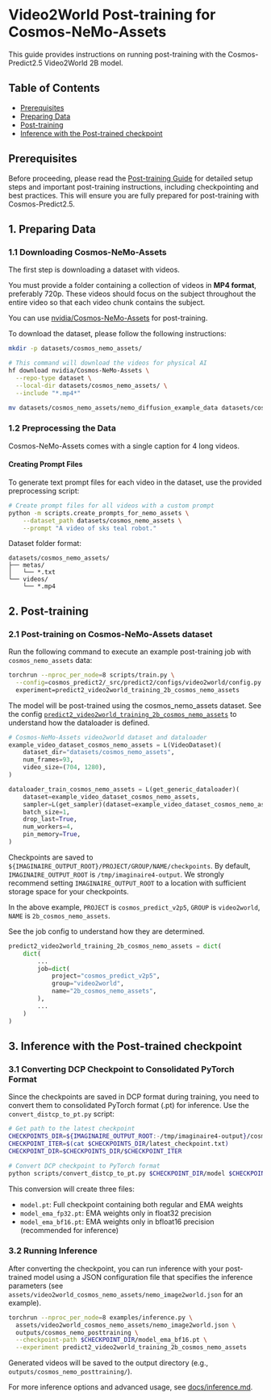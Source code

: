 # Video2World Post-training for Cosmos-NeMo-Assets

This guide provides instructions on running post-training with the Cosmos-Predict2.5 Video2World 2B model.

## Table of Contents

- [Prerequisites](#prerequisites)
- [Preparing Data](#1-preparing-data)
- [Post-training](#2-post-training)
- [Inference with the Post-trained checkpoint](#3-inference-with-the-post-trained-checkpoint)

## Prerequisites

Before proceeding, please read the [Post-training Guide](./post-training.md) for detailed setup steps and important post-training instructions, including checkpointing and best practices. This will ensure you are fully prepared for post-training with Cosmos-Predict2.5.

## 1. Preparing Data

### 1.1 Downloading Cosmos-NeMo-Assets

The first step is downloading a dataset with videos.

You must provide a folder containing a collection of videos in **MP4 format**, preferably 720p. These videos should focus on the subject throughout the entire video so that each video chunk contains the subject.

You can use [nvidia/Cosmos-NeMo-Assets](https://huggingface.co/datasets/nvidia/Cosmos-NeMo-Assets) for post-training.

To download the dataset, please follow the following instructions:

```bash
mkdir -p datasets/cosmos_nemo_assets/

# This command will download the videos for physical AI
hf download nvidia/Cosmos-NeMo-Assets \
  --repo-type dataset \
  --local-dir datasets/cosmos_nemo_assets/ \
  --include "*.mp4*"

mv datasets/cosmos_nemo_assets/nemo_diffusion_example_data datasets/cosmos_nemo_assets/videos
```

### 1.2 Preprocessing the Data

Cosmos-NeMo-Assets comes with a single caption for 4 long videos.

#### Creating Prompt Files

To generate text prompt files for each video in the dataset, use the provided preprocessing script:

```bash
# Create prompt files for all videos with a custom prompt
python -m scripts.create_prompts_for_nemo_assets \
    --dataset_path datasets/cosmos_nemo_assets \
    --prompt "A video of sks teal robot."
```

Dataset folder format:

```
datasets/cosmos_nemo_assets/
├── metas/
│   └── *.txt
└── videos/
    └── *.mp4
```

## 2. Post-training

### 2.1 Post-training on Cosmos-NeMo-Assets dataset

Run the following command to execute an example post-training job with `cosmos_nemo_assets` data:

```bash
torchrun --nproc_per_node=8 scripts/train.py \
  --config=cosmos_predict2/_src/predict2/configs/video2world/config.py -- \
  experiment=predict2_video2world_training_2b_cosmos_nemo_assets
```

The model will be post-trained using the cosmos_nemo_assets dataset. See the config [`predict2_video2world_training_2b_cosmos_nemo_assets`](../cosmos_predict2/experiments/base/cosmos_nemo_assets.py) to understand how the dataloader is defined.

```python
# Cosmos-NeMo-Assets video2world dataset and dataloader
example_video_dataset_cosmos_nemo_assets = L(VideoDataset)(
    dataset_dir="datasets/cosmos_nemo_assets",
    num_frames=93,
    video_size=(704, 1280),
)

dataloader_train_cosmos_nemo_assets = L(get_generic_dataloader)(
    dataset=example_video_dataset_cosmos_nemo_assets,
    sampler=L(get_sampler)(dataset=example_video_dataset_cosmos_nemo_assets),
    batch_size=1,
    drop_last=True,
    num_workers=4,
    pin_memory=True,
)
```

Checkpoints are saved to `${IMAGINAIRE_OUTPUT_ROOT}/PROJECT/GROUP/NAME/checkpoints`. By default, `IMAGINAIRE_OUTPUT_ROOT` is `/tmp/imaginaire4-output`. We strongly recommend setting `IMAGINAIRE_OUTPUT_ROOT` to a location with sufficient storage space for your checkpoints.

In the above example, `PROJECT` is `cosmos_predict_v2p5`, `GROUP` is `video2world`, `NAME` is `2b_cosmos_nemo_assets`.

See the job config to understand how they are determined.

```python
predict2_video2world_training_2b_cosmos_nemo_assets = dict(
    dict(
        ...
        job=dict(
            project="cosmos_predict_v2p5",
            group="video2world",
            name="2b_cosmos_nemo_assets",
        ),
        ...
    )
)
```

## 3. Inference with the Post-trained checkpoint

### 3.1 Converting DCP Checkpoint to Consolidated PyTorch Format

Since the checkpoints are saved in DCP format during training, you need to convert them to consolidated PyTorch format (.pt) for inference. Use the `convert_distcp_to_pt.py` script:

```bash
# Get path to the latest checkpoint
CHECKPOINTS_DIR=${IMAGINAIRE_OUTPUT_ROOT:-/tmp/imaginaire4-output}/cosmos_predict_v2p5/video2world/2b_cosmos_nemo_assets/checkpoints
CHECKPOINT_ITER=$(cat $CHECKPOINTS_DIR/latest_checkpoint.txt)
CHECKPOINT_DIR=$CHECKPOINTS_DIR/$CHECKPOINT_ITER

# Convert DCP checkpoint to PyTorch format
python scripts/convert_distcp_to_pt.py $CHECKPOINT_DIR/model $CHECKPOINT_DIR
```

This conversion will create three files:

- `model.pt`: Full checkpoint containing both regular and EMA weights
- `model_ema_fp32.pt`: EMA weights only in float32 precision  
- `model_ema_bf16.pt`: EMA weights only in bfloat16 precision (recommended for inference)

### 3.2 Running Inference

After converting the checkpoint, you can run inference with your post-trained model using a JSON configuration file that specifies the inference parameters (see `assets/video2world_cosmos_nemo_assets/nemo_image2world.json` for an example).

```bash
torchrun --nproc_per_node=8 examples/inference.py \
  assets/video2world_cosmos_nemo_assets/nemo_image2world.json \
  outputs/cosmos_nemo_posttraining \
  --checkpoint-path $CHECKPOINT_DIR/model_ema_bf16.pt \
  --experiment predict2_video2world_training_2b_cosmos_nemo_assets
```

Generated videos will be saved to the output directory (e.g., `outputs/cosmos_nemo_posttraining/`).

For more inference options and advanced usage, see [docs/inference.md](./inference.md).
